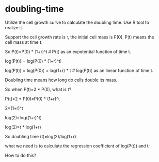 # doubling-time
Utilize the cell growth curve to calculate the doubling time. Use R tool to realize it.

Support the cell growth rate is r, the initial cell mass is P(0), P(t) means the cell mass at time t.

So P(t)=P(0) * (1+r)^t                                # P(t) as an expotential function of time t.

   log(P(t)) = log(P(0) * (1+r)^t)
   
   log(P(t)) = log(P(0)) + log(1+r) * t    # log(P(t)) as an linear function of time t.
            
Doubling time means how long do cells double its mass.

So when P(t)=2 * P(0), what is t?

P(t)=2 * P(0)=P(0) * (1+r)^t

2=(1+r)^t

log(2)=log((1+r)^t)

log(2)=t * log(1+r)
      
So doubling time (t)=log(2)/log(1+r)       


what we need is to calculate the regression coefficient of log(P(t)) and t;

How to do this?

















